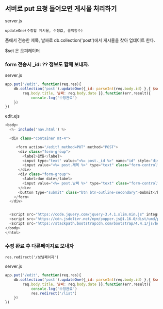 ## 서버로 put 요청 들어오면 게시물 처리하기

server.js

```updateOne(수정할 게시물, 수정값, 콜백함수) ```

폼에서 전송한 제목, 날짜로 db.collection('post')에서 게시물을 찾아 업데이트 한다.

$set 은 오퍼레이터 


### form 전송시 _id: ?? 정보도 함께 보내자.

server.js

```js
app.put('/edit', function(req,res){
    db.collection('post').updateOne({_id: parseInt(req.body.id) },{ $set : {제목:
        req.body.title, 날짜: req.body.date }},function(err,result){
            console.log('수정완료')
    })
})
```


edit.ejs

```js
<body>
  <%- include('nav.html') %>

  <div class="container mt-4">

     <form action="/edit?_method=PUT" method="POST">
      <div class="form-group">
        <label>할일</label>
        <input type="text" value="<%= post._id %>" name="id" style="display: none;"> // 안보이는 input에 id값을 실어 보내자
        <input value="<%= post.제목 %>" type="text" class="form-control" name="title">
      </div>
      <div class="form-group">
        <label>due date</label>
        <input value="<%= post.날짜 %>" type="text" class="form-control" name="date">
      </div>
      <button type="submit" class="btn btn-outline-secondary">Submit</button>
    </form>
  </div>


  <script src="https://code.jquery.com/jquery-3.4.1.slim.min.js" integrity="sha384-J6qa4849blE2+poT4WnyKhv5vZF5SrPo0iEjwBvKU7imGFAV0wwj1yYfoRSJoZ+n" crossorigin="anonymous"></script>
  <script src="https://cdn.jsdelivr.net/npm/popper.js@1.16.0/dist/umd/popper.min.js" integrity="sha384-Q6E9RHvbIyZFJoft+2mJbHaEWldlvI9IOYy5n3zV9zzTtmI3UksdQRVvoxMfooAo" crossorigin="anonymous"></script>
  <script src="https://stackpath.bootstrapcdn.com/bootstrap/4.4.1/js/bootstrap.min.js" integrity="sha384-wfSDF2E50Y2D1uUdj0O3uMBJnjuUD4Ih7YwaYd1iqfktj0Uod8GCExl3Og8ifwB6" crossorigin="anonymous"></script>
</body>
</html>


```


### 수정 완료 후 다른페이지로 보내자
```res.redirect('/보낼페이지') ```

server.js

```js
app.put('/edit', function(req,res){
    db.collection('post').updateOne({_id: parseInt(req.body.id) },{ $set : {제목:
        req.body.title, 날짜: req.body.date }},function(err,result){
            console.log('수정완료')
            res.redirect('/list')
    })
})
```
